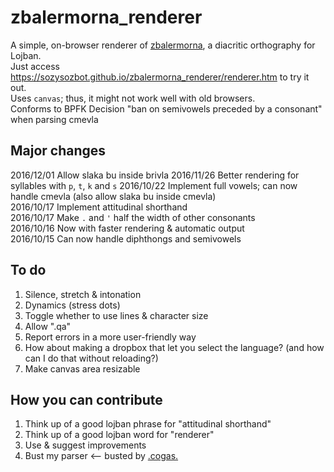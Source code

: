 ﻿# zbalermorna_renderer

A simple, on-browser renderer of [zbalermorna](https://mw.lojban.org/images/b/b3/ZLM4_Writeup_v2.pdf), a diacritic orthography for Lojban.  
Just access https://sozysozbot.github.io/zbalermorna_renderer/renderer.htm to try it out.  
Uses `canvas`; thus, it might not work well with old browsers.  
Conforms to BPFK Decision "ban on semivowels preceded by a consonant" when parsing cmevla

## Major changes
2016/12/01 Allow slaka bu inside brivla
2016/11/26 Better rendering for syllables with `p`, `t`, `k` and `s`
2016/10/22 Implement full vowels; can now handle cmevla (also allow slaka bu inside cmevla)  
2016/10/17 Implement attitudinal shorthand  
2016/10/17 Make `.` and `'` half the width of other consonants  
2016/10/16 Now with faster rendering & automatic output  
2016/10/15 Can now handle diphthongs and semivowels  

## To do
1. Silence, stretch & intonation
2. Dynamics (stress dots)
3. Toggle whether to use lines & character size
4. Allow ".qa"
5. Report errors in a more user-friendly way
6. How about making a dropbox that let you select the language? (and how can I do that without reloading?)
7. Make canvas area resizable

## How you can contribute
1. Think up of a good lojban phrase for "attitudinal shorthand"
2. Think up of a good lojban word for "renderer"
3. Use & suggest improvements
4. Bust my parser  &lt;--  busted by [.cogas.](https://github.com/cogas)
